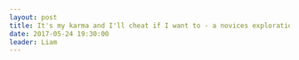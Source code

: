 ```yaml
---
layout: post
title: It's my karma and I'll cheat if I want to - a novices exploration of responsibility and freedom
date: 2017-05-24 19:30:00
leader: Liam 
---
```

